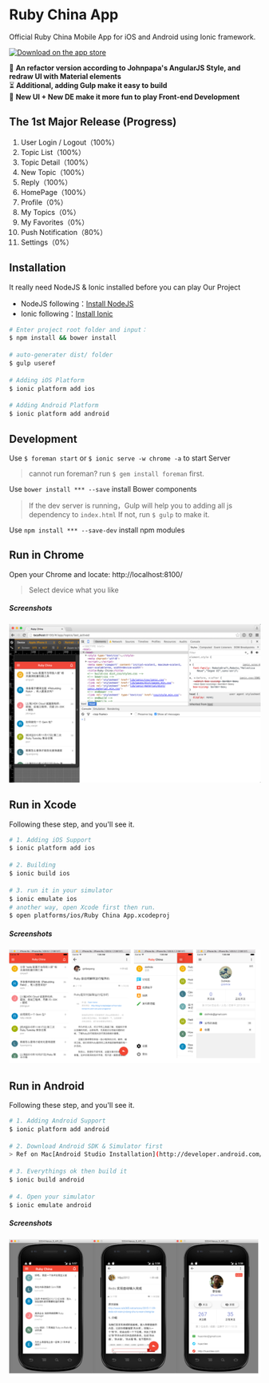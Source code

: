 # Ruby China App
Official Ruby China Mobile App for iOS and Android using Ionic framework.

[![Download on the app store](https://devimages.apple.com.edgekey.net/app-store/marketing/guidelines/images/badge-download-on-the-app-store.svg)](https://itunes.apple.com/cn/app/ruby-china-guan-fang-ke-hu-duan/id1072028763?mt=8)

🚀 **An refactor version according to Johnpapa's AngularJS Style, and redraw UI with Material elements**  
⏳ **Additional, adding Gulp make it easy to build**  
🚿 **New UI + New DE make it more fun to play Front-end Development**

## The 1st Major Release (Progress)
1. User Login / Logout（100%）
2. Topic List（100%）
3. Topic Detail（100%）
4. New Topic（100%）
5. Reply（100%）
6. HomePage（100%）
7. Profile（0%）
8. My Topics（0%）
9. My Favorites（0%）
10. Push Notification（80%）
11. Settings（0%）

## Installation
It really need NodeJS & Ionic installed before you can play Our Project

* NodeJS following：[Install NodeJS](https://nodejs.org/en/)
* Ionic following：[Install Ionic](http://ionicframework.com/getting-started/)

```bash
# Enter project root folder and input：
$ npm install && bower install

# auto-generater dist/ folder
$ gulp useref

# Adding iOS Platform
$ ionic platform add ios

# Adding Android Platform
$ ionic platform add android
```

## Development
Use `$ foreman start` or `$ ionic serve -w chrome -a` to start Server
> cannot run foreman? run `$ gem install foreman` first.

Use `bower install *** --save` install Bower components
> If the dev server is running，Gulp will help you to adding all js dependency to `index.html`
> If not, run `$ gulp` to make it.

Use `npm install *** --save-dev` install npm modules


## Run in Chrome

Open your Chrome and locate: http://localhost:8100/
> Select device what you like

##### Screenshots
![](docs/images/doc_1.png)

## Run in Xcode
Following these step, and you'll see it.

```bash
# 1. Adding iOS Support
$ ionic platform add ios 

# 2. Building
$ ionic build ios 

# 3. run it in your simulator
$ ionic emulate ios 
# another way, open Xcode first then run.
$ open platforms/ios/Ruby China App.xcodeproj
```

##### Screenshots
![](docs/images/doc_2.png)

## Run in Android
Following these step, and you'll see it.

```bash
# 1. Adding Android Support
$ ionic platform add android

# 2. Download Android SDK & Simulator first
> Ref on Mac[Android Studio Installation](http://developer.android.com/sdk/installing/index.html?pkg=studio)

# 3. Everythings ok then build it
$ ionic build android

# 4. Open your simulator
$ ionic emulate android
```

##### Screenshots
![](docs/images/doc_3.png)

